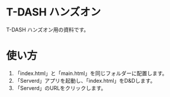 # T-DASH ハンズオン

T-DASH ハンズオン用の資料です。

# 使い方
1. 「index.html」と「main.html」を同じフォルダーに配置します。
2. 「Serverd」アプリを起動し、「index.html」をD&Dします。
3. 「Serverd」のURLをクリックします。

